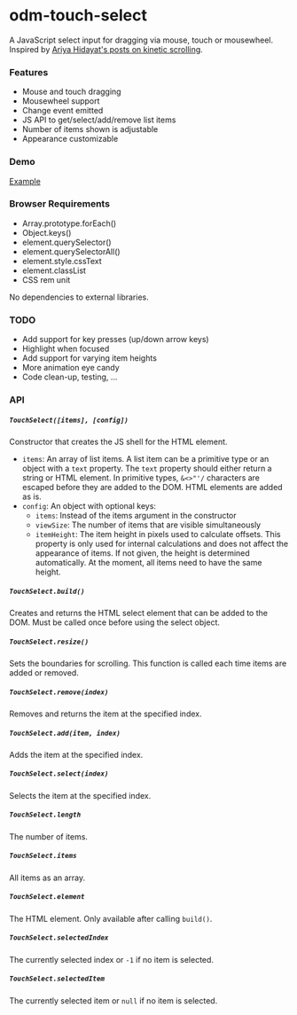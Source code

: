 # odm-touch-select

A JavaScript select input for dragging via mouse, touch or mousewheel.
Inspired by [Ariya Hidayat's posts on kinetic scrolling](http://ariya.ofilabs.com/2013/08/javascript-kinetic-scrolling-part-1.html).

### Features

 * Mouse and touch dragging
 * Mousewheel support
 * Change event emitted
 * JS API to get/select/add/remove list items
 * Number of items shown is adjustable
 * Appearance customizable

### Demo

[Example](http://oliverdm.github.io/odm-touch-select/demo.html)

### Browser Requirements

 * Array.prototype.forEach()
 * Object.keys()
 * element.querySelector()
 * element.querySelectorAll()
 * element.style.cssText
 * element.classList
 * CSS rem unit

No dependencies to external libraries.

### TODO

 * Add support for key presses (up/down arrow keys)
 * Highlight when focused
 * Add support for varying item heights
 * More animation eye candy
 * Code clean-up, testing, ...

### API

##### `TouchSelect([items], [config])`
Constructor that creates the JS shell for the HTML element.
 * `items`: An array of list items.
A list item can be a primitive type or an object with a `text` property. 
The `text` property should either return a string or HTML element.
In primitive types, `&<>"'/` characters are escaped before they are added to the DOM.
HTML elements are added as is.
 * `config`: An object with optional keys:
   * `items`: Instead of the items argument in the constructor
   * `viewSize`: The number of items that are visible simultaneously
   * `itemHeight`: The item height in pixels used to calculate offsets.
This property is only used for internal calculations and does not affect the appearance of items.
If not given, the height is determined automatically.
At the moment, all items need to have the same height.

##### `TouchSelect.build()`
Creates and returns the HTML select element that can be added to the DOM.
Must be called once before using the select object.

##### `TouchSelect.resize()`
Sets the boundaries for scrolling.
This function is called each time items are added or removed.

##### `TouchSelect.remove(index)`
Removes and returns the item at the specified index.

##### `TouchSelect.add(item, index)`
Adds the item at the specified index.

##### `TouchSelect.select(index)`
Selects the item at the specified index.

##### `TouchSelect.length`
The number of items.

##### `TouchSelect.items`
All items as an array.

##### `TouchSelect.element`
The HTML element.
Only available after calling `build()`.

##### `TouchSelect.selectedIndex`
The currently selected index or `-1` if no item is selected.

##### `TouchSelect.selectedItem`
The currently selected item or `null` if no item is selected.